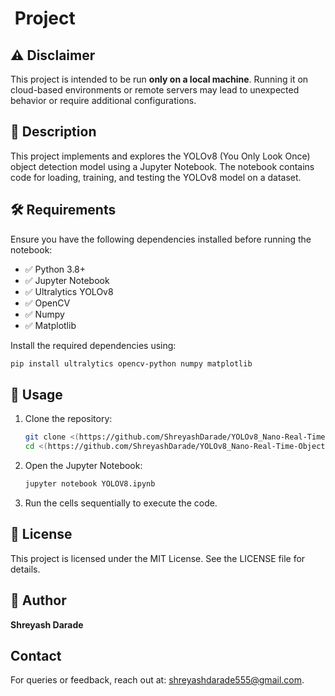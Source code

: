 #  Project

## ⚠️ Disclaimer

This project is intended to be run **only on a local machine**. Running it on cloud-based environments or remote servers may lead to unexpected behavior or require additional configurations.

## 📌 Description

This project implements and explores the YOLOv8 (You Only Look Once) object detection model using a Jupyter Notebook. The notebook contains code for loading, training, and testing the YOLOv8 model on a dataset.

## 🛠 Requirements

Ensure you have the following dependencies installed before running the notebook:

- ✅ Python 3.8+
- ✅ Jupyter Notebook
- ✅ Ultralytics YOLOv8
- ✅ OpenCV
- ✅ Numpy
- ✅ Matplotlib

Install the required dependencies using:

```bash
pip install ultralytics opencv-python numpy matplotlib
```

## 🚀 Usage

1. Clone the repository:
   ```bash
   git clone <(https://github.com/ShreyashDarade/YOLOv8_Nano-Real-Time-Object-Detection)>
   cd <(https://github.com/ShreyashDarade/YOLOv8_Nano-Real-Time-Object-Detection)r>
   ```
2. Open the Jupyter Notebook:
   ```bash
   jupyter notebook YOLOV8.ipynb
   ```
3. Run the cells sequentially to execute the code.


## 📜 License

This project is licensed under the MIT License. See the LICENSE file for details.

## 👤 Author

**Shreyash Darade**

## Contact
For queries or feedback, reach out at: [shreyashdarade555@gmail.com](mailto:shreyashdarade555@gmail.com).
